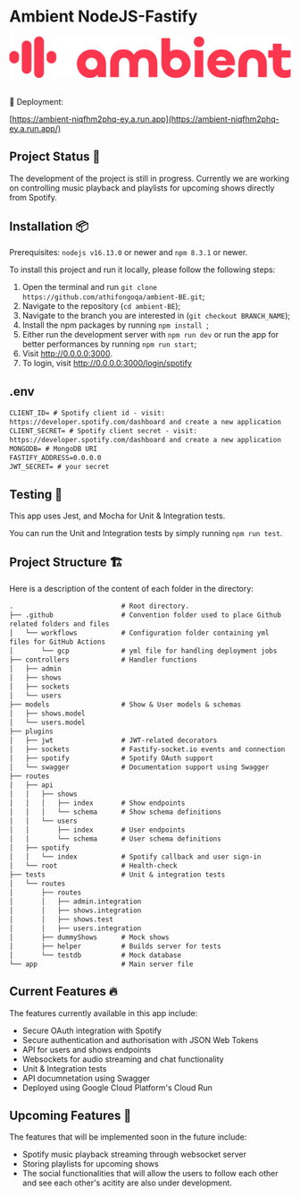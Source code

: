# **Ambient NodeJS-Fastify**

![alt text](assets/ambient.svg)

<br>
🚀 Deployment: 

[https://ambient-niqfhm2phq-ey.a.run.app](https://ambient-niqfhm2phq-ey.a.run.app/)

## Project Status 🚧

The development of the project is still in progress. Currently we are working on controlling music playback and playlists for upcoming shows directly from Spotify.

## Installation 📦

Prerequisites: `nodejs v16.13.0` or newer and `npm 8.3.1` or newer.

To install this project and run it locally, please follow the following steps:

1. Open the terminal and run `git clone https://github.com/athifongoqa/ambient-BE.git`;
2. Navigate to the repository (`cd ambient-BE`);
3. Navigate to the branch you are interested in (`git checkout BRANCH_NAME`);
4. Install the npm packages by running `npm install `;
5. Either run the development server with `npm run dev` or run the app for better performances by running `npm run start`;
6. Visit http://0.0.0.0:3000.
7. To login, visit http://0.0.0.0:3000/login/spotify

## .env
```
CLIENT_ID= # Spotify client id - visit: https://developer.spotify.com/dashboard and create a new application
CLIENT_SECRET= # Spotify client secret - visit: https://developer.spotify.com/dashboard and create a new application
MONGODB= # MongoDB URI
FASTIFY_ADDRESS=0.0.0.0
JWT_SECRET= # your secret
```

## Testing 🧪

This app uses Jest, and Mocha for Unit & Integration tests.

You can run the Unit and Integration tests by simply running `npm run test`.

## Project Structure 🏗

Here is a description of the content of each folder in the directory:

```
.                           # Root directory.
├── .github                 # Convention folder used to place Github related folders and files
│   └── workflows           # Configuration folder containing yml files for GitHub Actions
│       └── gcp             # yml file for handling deployment jobs
├── controllers             # Handler functions
│   ├── admin                
│   ├── shows                
│   ├── sockets                
│   └── users                         
├── models                  # Show & User models & schemas
│   ├── shows.model             
│   └── users.model           
├── plugins 
│   ├── jwt                 # JWT-related decorators
│   ├── sockets             # Fastify-socket.io events and connection 
│   ├── spotify             # Spotify OAuth support 
│   └── swagger             # Documentation support using Swagger          
├── routes                    
│   ├── api                 
│   │   ├── shows           
│   │   │   ├── index       # Show endpoints
│   │   │   └── schema      # Show schema definitions
│   │   └── users           
│   │       ├── index       # User endpoints
│   │       └── schema      # User schema definitions
│   ├── spotify              
│   │   └── index           # Spotify callback and user sign-in
│   └── root                # Health-check
├── tests                   # Unit & integration tests
│   └── routes              
│       ├── routes                           
│       │   ├── admin.integration                   
│       │   ├── shows.integration                   
│       │   ├── shows.test                   
│       │   ├── users.integration                   
│       ├── dummyShows      # Mock shows                     
│       ├── helper          # Builds server for tests               
│       └── testdb          # Mock database               
└── app                     # Main server file
```

## Current Features 🔥

The features currently available in this app include:

- Secure OAuth integration with Spotify
- Secure authentication and authorisation with JSON Web Tokens
- API for users and shows endpoints
- Websockets for audio streaming and chat functionality
- Unit & Integration tests
- API documnetation using Swagger
- Deployed using Google Cloud Platform's Cloud Run

## Upcoming Features 🔮

The features that will be implemented soon in the future include:

- Spotify music playback streaming through websocket server
- Storing playlists for upcoming shows
- The social functionalities that will allow the users to follow each other and see each other's acitity are also under development.